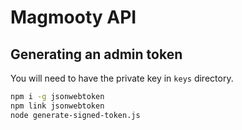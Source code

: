 # Magmooty API

## Generating an admin token

You will need to have the private key in `keys` directory.

```sh
npm i -g jsonwebtoken
npm link jsonwebtoken
node generate-signed-token.js
```
